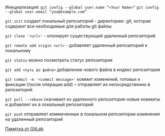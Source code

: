 Инициализация:
`git config --global user.name “<Your Name>”`
`git config --global user.email “you@example.com”`

`git init` создает локальный репозиторий - директорию .git, которая содержит все необходимые для работы git файлы

`git clone '<url>'` - клонирует существующий удаленный репозиторий

`git remote add origin <url>` - добавляет удаленный репозиторий к локальному

`git status` можно посмотреть статус репозитория

`git add <путь до файла>` добавление нового файла в индекс репозитория

`git commit -m '<commit message>'` коммит изменений, готовых к фиксации (после операции add) – отправляет их непосредственно в репозиторий

`git pull --rebase` скачивает из удаленного репозитория новые коммиты и добавляет их в локальный репозиторий

`git push` отправляет коммиченные в локальном репозитории изменения на удаленный репозиторий

[Памятка от GitLab](https://about.gitlab.com/images/press/git-cheat-sheet.pdf)
